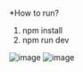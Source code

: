 *How to run?
1. npm install
2. npm run dev


![image](https://github.com/user-attachments/assets/5884bd76-a341-4225-85af-30b3235bf3af)
![image](https://github.com/user-attachments/assets/c3f42b13-cabe-49e4-beb7-076bbfa5826e)

